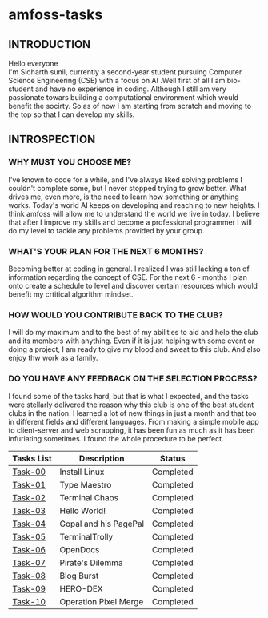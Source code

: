 # amfoss-tasks

## INTRODUCTION
Hello everyone<br>
I'm Sidharth sunil, currently a second-year student pursuing Computer Science Engineering (CSE) with a focus on AI .Well first of all I am bio-student and have no experience in coding. Although I still am very passionate towars building a computational environment which would benefit the socirty.
So as of now I am starting from scratch and moving to the top so that I can develop my skills.

## INTROSPECTION
### WHY MUST YOU CHOOSE ME?
I've known to code for a while, and I've always liked solving problems I couldn't complete some, but I never stopped trying to grow better. What drives me, even more, is the need to learn how something or anything works. Today's world AI keeps on developing and reaching to new heights. I think amfoss will allow me to understand the world we live in today. I believe that after I improve my skills and become a professional programmer I will do my level to tackle any problems provided by  your group.
### WHAT'S YOUR PLAN FOR THE NEXT 6 MONTHS?
Becoming better at coding in general. I realized I was still lacking a ton of information regarding the concept of CSE. For the next 6 - months I plan onto create a schedule to level and discover certain resources which would benefit my crtitical algorithm mindset.
### HOW WOULD YOU CONTRIBUTE BACK TO THE CLUB?
I will do my maximum and to the best of my abilities to aid and help the club and its members with anything. Even if it is just helping with some event or doing a project, I am ready to give my blood and sweat to this club. And also enjoy thw work as a family.
### DO YOU HAVE ANY FEEDBACK ON THE SELECTION PROCESS?
I found some of the tasks hard, but that is what I expected, and the tasks were stellarly delivered the reason why this club is one of the best student clubs in the nation. I learned a lot of new things in just a month and that too in different fields and different languages. From making a simple mobile app to client-server and web scrapping, it has been fun as much as it has been infuriating sometimes. I found the whole procedure to be perfect.

**Tasks List**|**Description**|**Status**
--------------|---------------|---------------
[Task-00](https://github.com/Sidhu-985/amfoss-tasks/tree/main/Task-00)|Install Linux|Completed
[Task-01](https://github.com/Sidhu-985/amfoss-tasks/tree/main/Task-01)|Type Maestro|Completed
[Task-02](https://github.com/Sidhu-985/amfoss-tasks/tree/main/Task-02)|Terminal Chaos|Completed
[Task-03](https://github.com/Sidhu-985/amfoss-tasks/tree/main/Task-03)|Hello World!|Completed
[Task-04](https://github.com/Sidhu-985/amfoss-tasks/tree/main/Task-04)|Gopal and his PagePal|Completed
[Task-05](https://github.com/Sidhu-985/amfoss-tasks/tree/main/Task-05)|TerminalTrolly|Completed
[Task-06](https://github.com/Sidhu-985/amfoss-tasks/tree/main/Task-06)|OpenDocs|Completed
[Task-07](https://github.com/Sidhu-985/amfoss-tasks/tree/main/Task-07)|Pirate's Dilemma|Completed
[Task-08](https://github.com/Sidhu-985/amfoss-tasks/tree/main/Task-08)|Blog Burst|Completed
[Task-09](https://github.com/Sidhu-985/amfoss-tasks/tree/main/Task-09)|HERO-DEX|Completed
[Task-10](https://github.com/Sidhu-985/amfoss-tasks/tree/main/Task-10)|Operation Pixel Merge|Completed
